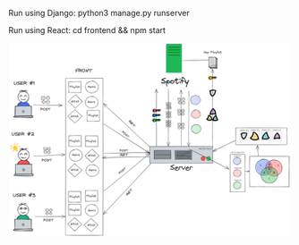 Run using Django: python3 manage.py runserver

Run using React: cd frontend && npm start

![DRAWING](./drawing.png)
